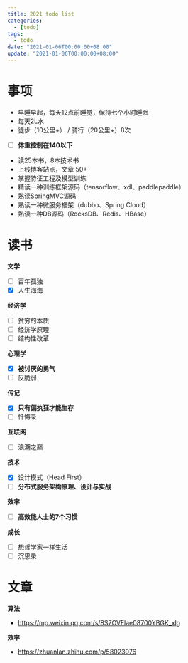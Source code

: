 ```yaml
---
title: 2021 todo list
categories: 
  - [todo]
tags:
  - todo
date: "2021-01-06T00:00:00+08:00"
update: "2021-01-06T00:00:00+08:00"
---
```


# 事项

- 早睡早起，每天12点前睡觉，保持七个小时睡眠
- 每天2L水
- 徒步（10公里+） / 骑行（20公里+）8次
- [ ] **体重控制在140以下**
- 读25本书，8本技术书
- 上线博客站点，文章 50+
- 掌握特征工程及模型训练
- 精读一种训练框架源码（tensorflow、xdl、paddlepaddle）
- 熟读SpringMVC源码
- 熟读一种微服务框架（dubbo、Spring Cloud）
- 熟读一种DB源码（RocksDB、Redis、HBase）

# 读书

**文学**

- [ ] 百年孤独
- [x] 人生海海

**经济学**

- [ ] 贫穷的本质
- [ ] 经济学原理
- [ ] 结构性改革

**心理学**

- [x] **被讨厌的勇气**
- [ ] 反脆弱

**传记**

- [x] **只有偏执狂才能生存**
- [ ] 忏悔录

**互联网**

- [ ] 浪潮之巅

**技术**

- [x] 设计模式（Head First）
- [ ] **分布式服务架构原理、设计与实战**

**效率**

- [ ] **高效能人士的7个习惯**

**成长**

- [ ] 想哲学家一样生活
- [ ] 沉思录

# 文章

**算法**

- https://mp.weixin.qq.com/s/8S7OVFlae08700YBGK_xlg

**效率**

- https://zhuanlan.zhihu.com/p/58023076